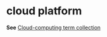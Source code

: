 # cloud platform

**See** [Cloud-computing term collection](/style-guide/a-z-word-list-term-collections/term-collections/cloud-computing-terms)
